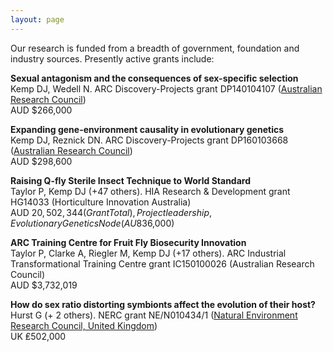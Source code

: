 ```yaml
---
layout: page
---
```


Our research is funded from a breadth of government, foundation and industry sources. Presently active grants include:

**Sexual antagonism and the consequences of sex-specific selection**  
Kemp DJ, Wedell N. ARC Discovery-Projects grant DP140104107 ([Australian Research Council](www.arc.gov.au))  
AUD $266,000

**Expanding gene-environment causality in evolutionary genetics**  
Kemp DJ, Reznick DN. ARC Discovery-Projects grant DP160103668 ([Australian Research Council](www.arc.gov.au))  
AUD $298,600
  
**Raising Q-fly Sterile Insect Technique to World Standard**  
Taylor P, Kemp DJ (+47 others). HIA Research & Development grant HG14033 (Horticulture Innovation Australia)  
AUD $20,502,344 (Grant Total), Project leadership, Evolutionary Genetics Node (AU$836,000)

**ARC Training Centre for Fruit Fly Biosecurity Innovation**  
Taylor P, Clarke A, Riegler M, Kemp DJ (+17 others). ARC Industrial Transformational Training Centre grant IC150100026 (Australian Research Council)  
AUD $3,732,019

**How do sex ratio distorting symbionts affect the evolution of their host?**  
Hurst G (+ 2 others). NERC grant NE/N010434/1 ([Natural Environment Research Council, United Kingdom](http://www.nerc.ac.uk/))  
UK ₤502,000
